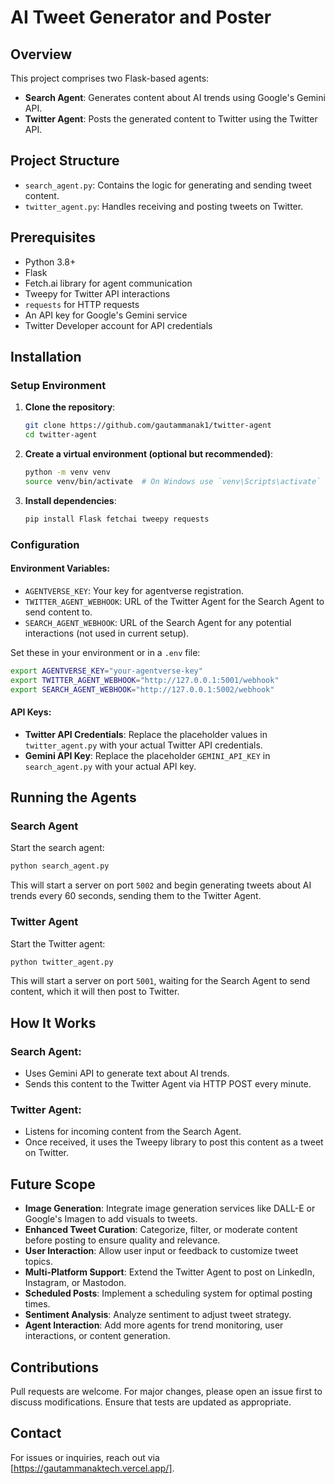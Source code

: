 # AI Tweet Generator and Poster

## Overview
This project comprises two Flask-based agents:
- **Search Agent**: Generates content about AI trends using Google's Gemini API.
- **Twitter Agent**: Posts the generated content to Twitter using the Twitter API.

## Project Structure
- `search_agent.py`: Contains the logic for generating and sending tweet content.
- `twitter_agent.py`: Handles receiving and posting tweets on Twitter.

## Prerequisites
- Python 3.8+
- Flask
- Fetch.ai library for agent communication
- Tweepy for Twitter API interactions
- `requests` for HTTP requests
- An API key for Google's Gemini service
- Twitter Developer account for API credentials

## Installation

### Setup Environment
1. **Clone the repository**:
   ```bash
   git clone https://github.com/gautammanak1/twitter-agent
   cd twitter-agent
   ```

2. **Create a virtual environment (optional but recommended)**:
   ```bash
   python -m venv venv
   source venv/bin/activate  # On Windows use `venv\Scripts\activate`
   ```

3. **Install dependencies**:
   ```bash
   pip install Flask fetchai tweepy requests
   ```

### Configuration
#### Environment Variables:
- `AGENTVERSE_KEY`: Your key for agentverse registration.
- `TWITTER_AGENT_WEBHOOK`: URL of the Twitter Agent for the Search Agent to send content to.
- `SEARCH_AGENT_WEBHOOK`: URL of the Search Agent for any potential interactions (not used in current setup).

Set these in your environment or in a `.env` file:
```bash
export AGENTVERSE_KEY="your-agentverse-key"
export TWITTER_AGENT_WEBHOOK="http://127.0.0.1:5001/webhook"
export SEARCH_AGENT_WEBHOOK="http://127.0.0.1:5002/webhook"
```

#### API Keys:
- **Twitter API Credentials**: Replace the placeholder values in `twitter_agent.py` with your actual Twitter API credentials.
- **Gemini API Key**: Replace the placeholder `GEMINI_API_KEY` in `search_agent.py` with your actual API key.

## Running the Agents

### Search Agent
Start the search agent:
```bash
python search_agent.py
```
This will start a server on port `5002` and begin generating tweets about AI trends every 60 seconds, sending them to the Twitter Agent.

### Twitter Agent
Start the Twitter agent:
```bash
python twitter_agent.py
```
This will start a server on port `5001`, waiting for the Search Agent to send content, which it will then post to Twitter.

## How It Works
### Search Agent:
- Uses Gemini API to generate text about AI trends.
- Sends this content to the Twitter Agent via HTTP POST every minute.

### Twitter Agent:
- Listens for incoming content from the Search Agent.
- Once received, it uses the Tweepy library to post this content as a tweet on Twitter.

## Future Scope
- **Image Generation**: Integrate image generation services like DALL-E or Google's Imagen to add visuals to tweets.
- **Enhanced Tweet Curation**: Categorize, filter, or moderate content before posting to ensure quality and relevance.
- **User Interaction**: Allow user input or feedback to customize tweet topics.
- **Multi-Platform Support**: Extend the Twitter Agent to post on LinkedIn, Instagram, or Mastodon.
- **Scheduled Posts**: Implement a scheduling system for optimal posting times.
- **Sentiment Analysis**: Analyze sentiment to adjust tweet strategy.
- **Agent Interaction**: Add more agents for trend monitoring, user interactions, or content generation.

## Contributions
Pull requests are welcome. For major changes, please open an issue first to discuss modifications.
Ensure that tests are updated as appropriate.


## Contact
For issues or inquiries, reach out via [https://gautammanaktech.vercel.app/].
